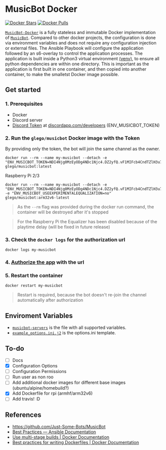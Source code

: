 # MusicBot Docker

[![Docker Stars](https://img.shields.io/docker/stars/glego/musicbot.svg?maxAge=2592000)](https://hub.docker.com/r/glego/musicbot/)
[![Docker Pulls](https://img.shields.io/docker/pulls/glego/musicbot.svg?maxAge=2592000)](https://hub.docker.com/r/glego/musicbot/)

[`MusicBot-Docker`](https://hub.docker.com/r/glego/musicbot/) is a fully stateless and immutable Docker implementation of [`MusicBot`](https://github.com/Just-Some-Bots/MusicBot). Compared to other docker projects, the configuration is done via environment variables and does not require any configuration injection or external files. The Ansible Playbook will configure the application followed by an s6-overlay to control the application processes. The application is built inside a Python3 virtual environment [(venv)]( https://docs.python.org/3/library/venv.html), to ensure all python dependencies are within one directory.  This is important as the application is first built in one container, and then copied into another container, to make the smalletst Docker image possible.

## Get started

### 1. Prerequisites

* Docker
* Discord server
* [Discord Token](docs/images/discord_create_app_token.gif) at [discordapp.com/developers](https://discordapp.com/developers/applications/me)  (ENV_MUSICBOT_TOKEN)

### 2. Run the `glego/musicbot` Docker image with the Token

By providing only the token, the bot will join the same channel as the owner.

```
docker run --rm --name my-musicbot --detach -e "ENV_MUSICBOT_TOKEN=NDI4Njg0MzEyODg4NDc1Njc4.DZ2yfQ.vF1MIFcb4CndTZlH3u7ExBhtjbo" glego/musicbot:latest
```

Raspberry Pi 2/3 
```
docker run --rm --name my-musicbot --detach -e "ENV_MUSICBOT_TOKEN=NDI4Njg0MzEyODg4NDc1Njc4.DZ2yfQ.vF1MIFcb4CndTZlH3u7ExBhtjbo" -e "ENV_MUSICBOT_USEEXPERIMENTALEQUALIZATION=no" glego/musicbot:arm32v6-latest
```

> As the `--rm` flag was provided during the docker run command, the container will be destroyed after it's stopped

> For the Raspberry Pi the Equalizer has been disabled because of the playtime delay (will be fixed in future release)

### 3. Check the `docker logs` for the authorization url

```
docker logs my-musicbot
```

### 4. [Authorize the app](docs/images/musicbot-docker-logs.jpg) with the url

### 5. Restart the container 

```
docker restart my-musicbot
```

> Restart is required, because the bot doesn't re-join the channel automatically after authorization

## Enviroment Variables

* [`musicbot-servers`](root/app/ansible/group_vars/musicbot-servers) is the file with all supported variables.
* [`example_options.ini.j2`](root/app/ansible/roles/musicbot/templates/example_options.ini.j2) is the options.ini template.

## To-do

- [ ] Docs
- [x] Configuration Options
- [ ] Configuration Permissions
- [ ] Run user as non roo
- [ ] Add additional docker images for different base images (ubuntu/alpine/homebuild?)
- [x] Add Dockerfile for rpi (armhf/arm32v6)
- [ ] Add travis! :D

## References

* https://github.com/Just-Some-Bots/MusicBot
* [Best Practices — Ansible Documentation](http://docs.ansible.com/ansible/latest/user_guide/playbooks_best_practices.html#directory-layout)
* [Use multi-stage builds | Docker Documentation](https://docs.docker.com/develop/develop-images/multistage-build/)
* [Best practices for writing Dockerfiles | Docker Documentation](https://docs.docker.com/develop/develop-images/dockerfile_best-practices/)
